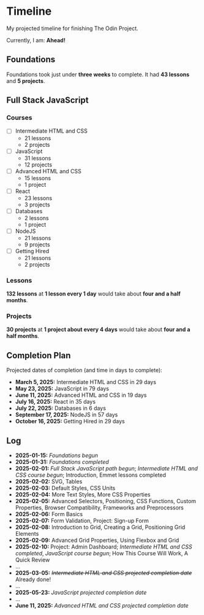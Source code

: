 # Timeline

My projected timeline for finishing The Odin Project.

Currently, I am: **Ahead!**

## Foundations

Foundations took just under **three weeks** to complete. It had **43 lessons** and **5 projects**.

## Full Stack JavaScript

### Courses

- [ ] Intermediate HTML and CSS
    - 21 lessons
    - 2 projects
- [ ] JavaScript
    - 31 lessons
    - 12 projects
- [ ] Advanced HTML and CSS
    - 15 lessons
    - 1 project
- [ ] React
    - 23 lessons
    - 3 projects
- [ ] Databases
    - 2 lessons
    - 1 project
- [ ] NodeJS
    - 21 lessons
    - 9 projects
- [ ] Getting Hired
    - 21 lessons
    - 2 projects

### Lessons

**132 lessons** at **1 lesson every 1 day** would take about **four and a half months**.

### Projects

**30 projects** at **1 project about every 4 days** would take about **four and a half months**.

## Completion Plan

Projected dates of completion (and time in days to complete):

- **March 5, 2025:** Intermediate HTML and CSS in 29 days
- **May 23, 2025:** JavaScript in 79 days
- **June 11, 2025:** Advanced HTML and CSS in 19 days
- **July 16, 2025:** React in 35 days
- **July 22, 2025:** Databases in 6 days
- **September 17, 2025:** NodeJS in 57 days
- **October 16, 2025:** Getting Hired in 29 days

## Log

- **2025-01-15:** *Foundations begun*
- **2025-01-31:** *Foundations completed*
- **2025-02-01:** *Full Stack JavaScript path begun*; *Intermediate HTML and CSS course begun*; Introduction, Emmet lessons completed 
- **2025-02-02:** SVG, Tables
- **2025-02-03:** Default Styles, CSS Units
- **2025-02-04:** More Text Styles, More CSS Properties
- **2025-02-05:** Advanced Selectors, Positioning, CSS Functions, Custom Properties, Browser Compatibility, Frameworks and Preprocessors
- **2025-02-06:** Form Basics
- **2025-02-07:** Form Validation, Project: Sign-up Form
- **2025-02-08:** Introduction to Grid, Creating a Grid, Positioning Grid Elements
- **2025-02-09:** Advanced Grid Properties, Using Flexbox and Grid
- **2025-02-10:** Project: Admin Dashboard; *Intermediate HTML and CSS completed*, *JavaScript course begun*; How This Course Will Work, A Quick Review
- ...
- **2025-03-05:** ~~*Intermediate HTML and CSS projected completion date*~~ Already done!
- ...
- **2025-05-23:** *JavaScript projected completion date*
- ...
- **June 11, 2025:** *Advanced HTML and CSS projected completion date*
